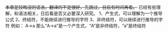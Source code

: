 ~~本章是较晦涩的语法，翻译的不是很好，先跳过，日后有时间再看。~~
已经有些理解，和语法相关，日后看是否又必要深入研究。
1、产生式，可以理解为一个推导公式
2、终结符，不能继续进行推导的字符
3、非终结符，可以继续进行推导的字符
例如：
A->a
那么“A->a”是一个产生式，“A”是非终结符，“a”是终结符